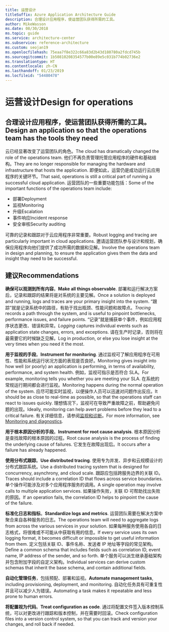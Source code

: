 ```yaml
---
title: 运营设计
titleSuffix: Azure Application Architecture Guide
description: 合理设计应用程序，使运营团队获得所需的工具。
author: MikeWasson
ms.date: 08/30/2018
ms.topic: guide
ms.service: architecture-center
ms.subservice: reference-architecture
ms.custom: seojan19
ms.openlocfilehash: 75eaa7f8e322c66a83d2b43d180780a2fdcd745b
ms.sourcegitcommit: 1b50810208354577b00e89e5c031b774b02736e2
ms.translationtype: HT
ms.contentlocale: zh-CN
ms.lasthandoff: 01/23/2019
ms.locfileid: "54480478"
---
```

# <a name="design-for-operations"></a><span data-ttu-id="ea252-103">运营设计</span><span class="sxs-lookup"><span data-stu-id="ea252-103">Design for operations</span></span>

## <a name="design-an-application-so-that-the-operations-team-has-the-tools-they-need"></a><span data-ttu-id="ea252-104">合理设计应用程序，使运营团队获得所需的工具。</span><span class="sxs-lookup"><span data-stu-id="ea252-104">Design an application so that the operations team has the tools they need</span></span>

<span data-ttu-id="ea252-105">云已经显著改变了运营团队的角色。</span><span class="sxs-lookup"><span data-stu-id="ea252-105">The cloud has dramatically changed the role of the operations team.</span></span> <span data-ttu-id="ea252-106">他们不再负责管理托管应用程序的硬件和基础结构。</span><span class="sxs-lookup"><span data-stu-id="ea252-106">They are no longer responsible for managing the hardware and infrastructure that hosts the application.</span></span>  <span data-ttu-id="ea252-107">即便如此，运营仍是成功运行云应用程序的关键环节。</span><span class="sxs-lookup"><span data-stu-id="ea252-107">That said, operations is still a critical part of running a successful cloud application.</span></span> <span data-ttu-id="ea252-108">运营团队的一些重要功能包括：</span><span class="sxs-lookup"><span data-stu-id="ea252-108">Some of the important functions of the operations team include:</span></span>

- <span data-ttu-id="ea252-109">部署</span><span class="sxs-lookup"><span data-stu-id="ea252-109">Deployment</span></span>
- <span data-ttu-id="ea252-110">监视</span><span class="sxs-lookup"><span data-stu-id="ea252-110">Monitoring</span></span>
- <span data-ttu-id="ea252-111">升级</span><span class="sxs-lookup"><span data-stu-id="ea252-111">Escalation</span></span>
- <span data-ttu-id="ea252-112">事件响应</span><span class="sxs-lookup"><span data-stu-id="ea252-112">Incident response</span></span>
- <span data-ttu-id="ea252-113">安全审核</span><span class="sxs-lookup"><span data-stu-id="ea252-113">Security auditing</span></span>

<span data-ttu-id="ea252-114">可靠的记录和跟踪对于云应用程序非常重要。</span><span class="sxs-lookup"><span data-stu-id="ea252-114">Robust logging and tracing are particularly important in cloud applications.</span></span> <span data-ttu-id="ea252-115">邀请运营团队参与设计和规划，确保应用程序向他们提供了成功所需的数据和见解。</span><span class="sxs-lookup"><span data-stu-id="ea252-115">Involve the operations team in design and planning, to ensure the application gives them the data and insight thay need to be successful.</span></span>  <!-- to do: Link to DevOps checklist -->

## <a name="recommendations"></a><span data-ttu-id="ea252-116">建议</span><span class="sxs-lookup"><span data-stu-id="ea252-116">Recommendations</span></span>

<span data-ttu-id="ea252-117">**确保可以观测到所有内容**。</span><span class="sxs-lookup"><span data-stu-id="ea252-117">**Make all things observable**.</span></span> <span data-ttu-id="ea252-118">部署和运行解决方案后，记录和跟踪的结果将是对系统的主要见解。</span><span class="sxs-lookup"><span data-stu-id="ea252-118">Once a solution is deployed and running, logs and traces are your primary insight into the system.</span></span> <span data-ttu-id="ea252-119">“跟踪”就是记录系统中的路径，有助于找出瓶颈、性能问题和故障点。</span><span class="sxs-lookup"><span data-stu-id="ea252-119">*Tracing* records a path through the system, and is useful to pinpoint bottlenecks, performance issues, and failure points.</span></span> <span data-ttu-id="ea252-120">“记录”就是捕获单个事件，例如应用程序状态更改、错误和异常。</span><span class="sxs-lookup"><span data-stu-id="ea252-120">*Logging* captures individual events such as application state changes, errors, and exceptions.</span></span> <span data-ttu-id="ea252-121">请在生产时记录，否则将在最需要它的时候缺乏见解。</span><span class="sxs-lookup"><span data-stu-id="ea252-121">Log in production, or else you lose insight at the very times when you need it the most.</span></span>

<span data-ttu-id="ea252-122">**用于监视的手段**。</span><span class="sxs-lookup"><span data-stu-id="ea252-122">**Instrument for monitoring**.</span></span> <span data-ttu-id="ea252-123">通过监视可了解应用程序在可用性、性能和系统运行状况方面的表现是否良好。</span><span class="sxs-lookup"><span data-stu-id="ea252-123">Monitoring gives insight into how well (or poorly) an application is performing, in terms of availability, performance, and system health.</span></span> <span data-ttu-id="ea252-124">例如，监视可指示是否符合 SLA。</span><span class="sxs-lookup"><span data-stu-id="ea252-124">For example, monitoring tells you whether you are meeting your SLA.</span></span> <span data-ttu-id="ea252-125">在系统的常规运行期间都会进行监视。</span><span class="sxs-lookup"><span data-stu-id="ea252-125">Monitoring happens during the normal operation of the system.</span></span> <span data-ttu-id="ea252-126">应尽可能实时监视，以便操作人员可以迅速对问题作出反应。</span><span class="sxs-lookup"><span data-stu-id="ea252-126">It should be as close to real-time as possible, so that the operations staff can react to issues quickly.</span></span> <span data-ttu-id="ea252-127">理想情况下，监视可在导致严重故障之前，帮助避免问题的出现。</span><span class="sxs-lookup"><span data-stu-id="ea252-127">Ideally, monitoring can help avert problems before they lead to a critical failure.</span></span> <span data-ttu-id="ea252-128">有关详细信息，请参阅[监视和诊断][monitoring]。</span><span class="sxs-lookup"><span data-stu-id="ea252-128">For more information, see [Monitoring and diagnostics][monitoring].</span></span>

<span data-ttu-id="ea252-129">**用于根本原因分析的手段**。</span><span class="sxs-lookup"><span data-stu-id="ea252-129">**Instrument for root cause analysis**.</span></span> <span data-ttu-id="ea252-130">根本原因分析是查找故障的根本原因的过程。</span><span class="sxs-lookup"><span data-stu-id="ea252-130">Root cause analysis is the process of finding the underlying cause of failures.</span></span> <span data-ttu-id="ea252-131">它发生在故障出现后。</span><span class="sxs-lookup"><span data-stu-id="ea252-131">It occurs after a failure has already happened.</span></span>

<span data-ttu-id="ea252-132">**使用分布式跟踪**。</span><span class="sxs-lookup"><span data-stu-id="ea252-132">**Use distributed tracing**.</span></span> <span data-ttu-id="ea252-133">使用专为并发、异步和云规模设计的分布式跟踪系统。</span><span class="sxs-lookup"><span data-stu-id="ea252-133">Use a distributed tracing system that is designed for concurrency, asynchrony, and cloud scale.</span></span> <span data-ttu-id="ea252-134">跟踪应包括跨服务边界的关联 ID。</span><span class="sxs-lookup"><span data-stu-id="ea252-134">Traces should include a correlation ID that flows across service boundaries.</span></span> <span data-ttu-id="ea252-135">单个操作可能涉及对多个应用程序服务的调用。</span><span class="sxs-lookup"><span data-stu-id="ea252-135">A single operation may involve calls to multiple application services.</span></span> <span data-ttu-id="ea252-136">如果操作失败，关联 ID 可帮助找出失败的原因。</span><span class="sxs-lookup"><span data-stu-id="ea252-136">If an operation fails, the correlation ID helps to pinpoint the cause of the failure.</span></span>

<span data-ttu-id="ea252-137">**标准化日志和指标**。</span><span class="sxs-lookup"><span data-stu-id="ea252-137">**Standardize logs and metrics**.</span></span> <span data-ttu-id="ea252-138">运营团队需要在解决方案中聚合来自各种服务的日志。</span><span class="sxs-lookup"><span data-stu-id="ea252-138">The operations team will need to aggregate logs from across the various services in your solution.</span></span> <span data-ttu-id="ea252-139">如果每种服务使用各自的日志格式，将很难或不可能从中获取有用的信息。</span><span class="sxs-lookup"><span data-stu-id="ea252-139">If every service uses its own logging format, it becomes difficult or impossible to get useful information from them.</span></span> <span data-ttu-id="ea252-140">定义包括关联 ID、事件名称、发送者 IP 地址等字段的常见架构。</span><span class="sxs-lookup"><span data-stu-id="ea252-140">Define a common schema that includes fields such as correlation ID, event name, IP address of the sender, and so forth.</span></span> <span data-ttu-id="ea252-141">单个服务可以派生继承基础架构并包含附加字段的自定义架构。</span><span class="sxs-lookup"><span data-stu-id="ea252-141">Individual services can derive custom schemas that inherit the base schema, and contain additional fields.</span></span>

<span data-ttu-id="ea252-142">**自动化管理任务**，包括预配、部署和监视。</span><span class="sxs-lookup"><span data-stu-id="ea252-142">**Automate management tasks**, including provisioning, deployment, and monitoring.</span></span> <span data-ttu-id="ea252-143">自动化任务具有可重复性并且可以减少人为错误。</span><span class="sxs-lookup"><span data-stu-id="ea252-143">Automating a task makes it repeatable and less prone to human errors.</span></span>

<span data-ttu-id="ea252-144">**将配置视为代码**。</span><span class="sxs-lookup"><span data-stu-id="ea252-144">**Treat configuration as code**.</span></span> <span data-ttu-id="ea252-145">通过将配置文件签入版本控制系统，可以对更改进行跟踪和版本控制，并在需要时回滚。</span><span class="sxs-lookup"><span data-stu-id="ea252-145">Check configuration files into a version control system, so that you can track and version your changes, and roll back if needed.</span></span>

<!-- links -->

[monitoring]: ../../best-practices/monitoring.md
